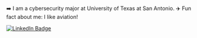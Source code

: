 :arrow_right: I am a cybersecurity major at University of Texas at San Antonio.
:airplane: Fun fact about me: I like aviation!
<div id="badges">
  <a href="https://www.linkedin.com/in/kevin-valencia-887150257/">
    <img src="https://img.shields.io/badge/LinkedIn-blue?style=for-the-badge&logo=linkedin&logoColor=white" alt="LinkedIn Badge"/>
  </a>

